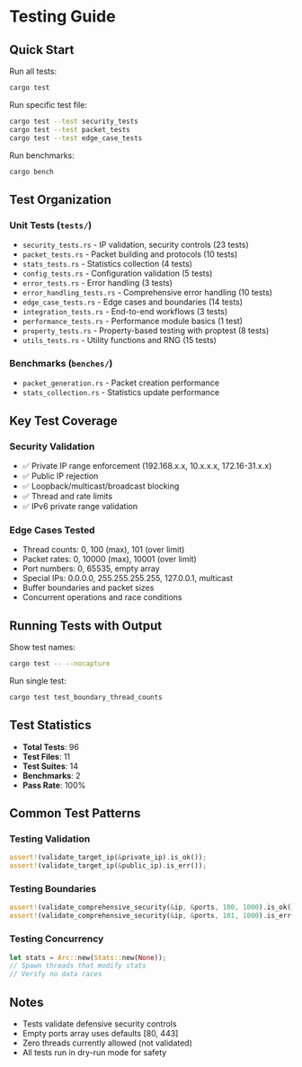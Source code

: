 # Testing Guide

## Quick Start

Run all tests:
```bash
cargo test
```

Run specific test file:
```bash
cargo test --test security_tests
cargo test --test packet_tests
cargo test --test edge_case_tests
```

Run benchmarks:
```bash
cargo bench
```

## Test Organization

### Unit Tests (`tests/`)
- `security_tests.rs` - IP validation, security controls (23 tests)
- `packet_tests.rs` - Packet building and protocols (10 tests)
- `stats_tests.rs` - Statistics collection (4 tests)
- `config_tests.rs` - Configuration validation (5 tests)
- `error_tests.rs` - Error handling (3 tests)
- `error_handling_tests.rs` - Comprehensive error handling (10 tests)
- `edge_case_tests.rs` - Edge cases and boundaries (14 tests)
- `integration_tests.rs` - End-to-end workflows (3 tests)
- `performance_tests.rs` - Performance module basics (1 test)
- `property_tests.rs` - Property-based testing with proptest (8 tests)
- `utils_tests.rs` - Utility functions and RNG (15 tests)

### Benchmarks (`benches/`)
- `packet_generation.rs` - Packet creation performance
- `stats_collection.rs` - Statistics update performance

## Key Test Coverage

### Security Validation
- ✅ Private IP range enforcement (192.168.x.x, 10.x.x.x, 172.16-31.x.x)
- ✅ Public IP rejection
- ✅ Loopback/multicast/broadcast blocking
- ✅ Thread and rate limits
- ✅ IPv6 private range validation

### Edge Cases Tested
- Thread counts: 0, 100 (max), 101 (over limit)
- Packet rates: 0, 10000 (max), 10001 (over limit)
- Port numbers: 0, 65535, empty array
- Special IPs: 0.0.0.0, 255.255.255.255, 127.0.0.1, multicast
- Buffer boundaries and packet sizes
- Concurrent operations and race conditions

## Running Tests with Output

Show test names:
```bash
cargo test -- --nocapture
```

Run single test:
```bash
cargo test test_boundary_thread_counts
```

## Test Statistics

- **Total Tests**: 96
- **Test Files**: 11
- **Test Suites**: 14
- **Benchmarks**: 2
- **Pass Rate**: 100%

## Common Test Patterns

### Testing Validation
```rust
assert!(validate_target_ip(&private_ip).is_ok());
assert!(validate_target_ip(&public_ip).is_err());
```

### Testing Boundaries
```rust
assert!(validate_comprehensive_security(&ip, &ports, 100, 1000).is_ok());  // Max allowed
assert!(validate_comprehensive_security(&ip, &ports, 101, 1000).is_err()); // Over limit
```

### Testing Concurrency
```rust
let stats = Arc::new(Stats::new(None));
// Spawn threads that modify stats
// Verify no data races
```

## Notes

- Tests validate defensive security controls
- Empty ports array uses defaults [80, 443]
- Zero threads currently allowed (not validated)
- All tests run in dry-run mode for safety